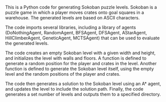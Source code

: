 This is a Python code for generating Sokoban puzzle levels. Sokoban is a puzzle game in which a player moves crates onto goal squares in a warehouse. The generated levels are based on ASCII characters.

The code imports several libraries, including a library of agents (DoNothingAgent, RandomAgent, BFSAgent, DFSAgent, AStarAgent, HillClimberAgent, GeneticAgent, MCTSAgent) that can be used to evaluate the generated levels.

The code creates an empty Sokoban level with a given width and height, and initializes the level with walls and floors. A function is defined to generate a random position for the player and crates in the level. Another function is defined to generate the Sokoban level itself, using the empty level and the random positions of the player and crates.

The code then generates a solution to the Sokoban level using an A* agent, and updates the level to include the solution path. Finally, the code generates a set number of levels and outputs them to a specified directory.
